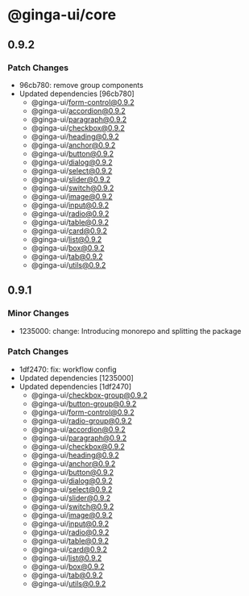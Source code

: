 # @ginga-ui/core

## 0.9.2

### Patch Changes

- 96cb780: remove group components
- Updated dependencies [96cb780]
  - @ginga-ui/form-control@0.9.2
  - @ginga-ui/accordion@0.9.2
  - @ginga-ui/paragraph@0.9.2
  - @ginga-ui/checkbox@0.9.2
  - @ginga-ui/heading@0.9.2
  - @ginga-ui/anchor@0.9.2
  - @ginga-ui/button@0.9.2
  - @ginga-ui/dialog@0.9.2
  - @ginga-ui/select@0.9.2
  - @ginga-ui/slider@0.9.2
  - @ginga-ui/switch@0.9.2
  - @ginga-ui/image@0.9.2
  - @ginga-ui/input@0.9.2
  - @ginga-ui/radio@0.9.2
  - @ginga-ui/table@0.9.2
  - @ginga-ui/card@0.9.2
  - @ginga-ui/list@0.9.2
  - @ginga-ui/box@0.9.2
  - @ginga-ui/tab@0.9.2
  - @ginga-ui/utils@0.9.2

## 0.9.1

### Minor Changes

- 1235000: change: Introducing monorepo and splitting the package

### Patch Changes

- 1df2470: fix: workflow config
- Updated dependencies [1235000]
- Updated dependencies [1df2470]
  - @ginga-ui/checkbox-group@0.9.2
  - @ginga-ui/button-group@0.9.2
  - @ginga-ui/form-control@0.9.2
  - @ginga-ui/radio-group@0.9.2
  - @ginga-ui/accordion@0.9.2
  - @ginga-ui/paragraph@0.9.2
  - @ginga-ui/checkbox@0.9.2
  - @ginga-ui/heading@0.9.2
  - @ginga-ui/anchor@0.9.2
  - @ginga-ui/button@0.9.2
  - @ginga-ui/dialog@0.9.2
  - @ginga-ui/select@0.9.2
  - @ginga-ui/slider@0.9.2
  - @ginga-ui/switch@0.9.2
  - @ginga-ui/image@0.9.2
  - @ginga-ui/input@0.9.2
  - @ginga-ui/radio@0.9.2
  - @ginga-ui/table@0.9.2
  - @ginga-ui/card@0.9.2
  - @ginga-ui/list@0.9.2
  - @ginga-ui/box@0.9.2
  - @ginga-ui/tab@0.9.2
  - @ginga-ui/utils@0.9.2
